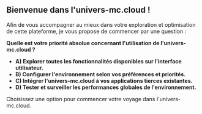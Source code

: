 ##  Bienvenue dans l'univers-mc.cloud !

Afin de vous accompagner au mieux dans votre exploration et optimisation de cette plateforme, je vous propose de commencer par une question :

**Quelle est votre priorité absolue concernant l'utilisation de l'univers-mc.cloud ?**

* **A) Explorer toutes les fonctionnalités disponibles sur l'interface utilisateur.**
* **B) Configurer l'environnement selon vos préférences et priorités.**
* **C) Intégrer l'univers-mc.cloud à vos applications tierces existantes.**
* **D) Tester et surveiller les performances globales de l'environnement.**

Choisissez une option pour commencer votre voyage dans l'univers-mc.cloud. 


